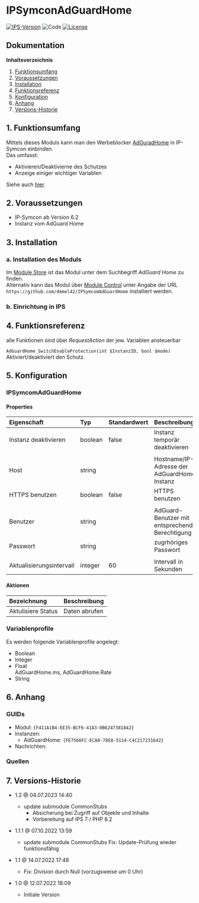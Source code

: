 # IPSymconAdGuardHome

[![IPS-Version](https://img.shields.io/badge/Symcon_Version-6.2+-red.svg)](https://www.symcon.de/service/dokumentation/entwicklerbereich/sdk-tools/sdk-php/)
![Code](https://img.shields.io/badge/Code-PHP-blue.svg)
[![License](https://img.shields.io/badge/License-CC%20BY--NC--SA%204.0-green.svg)](https://creativecommons.org/licenses/by-nc-sa/4.0/)

## Dokumentation

**Inhaltsverzeichnis**

1. [Funktionsumfang](#1-funktionsumfang)
2. [Voraussetzungen](#2-voraussetzungen)
3. [Installation](#3-installation)
4. [Funktionsreferenz](#4-funktionsreferenz)
5. [Konfiguration](#5-konfiguration)
6. [Anhang](#6-anhang)
7. [Versions-Historie](#7-versions-historie)

## 1. Funktionsumfang

Mittels dieses Moduls kann man den Werbeblocker [AdGuradHome](https://adguard.com/de/adguard-home/overview.html) in IP-Symcon einbinden.<br>
Das umfasst:
- Aktivieren/Deaktivierne des Schutzes
- Anzeige einiger wichtiger Variablen

Siehe auch [hier](https://github.com/AdguardTeam/AdGuardHome).

## 2. Voraussetzungen

- IP-Symcon ab Version 6.2
- Instanz vom AdGuard Home

## 3. Installation

### a. Installation des Moduls

Im [Module Store](https://www.symcon.de/service/dokumentation/komponenten/verwaltungskonsole/module-store/) ist das Modul unter dem Suchbegriff *AdGuard Home* zu finden.<br>
Alternativ kann das Modul über [Module Control](https://www.symcon.de/service/dokumentation/modulreferenz/module-control/) unter Angabe der URL `https://github.com/demel42/IPSymcomAdGuardHome` installiert werden.

### b. Einrichtung in IPS

## 4. Funktionsreferenz

alle Funktionen sind über _RequestAction_ der jew. Variablen ansteuerbar

`AdGuardHome_SwitchEnableProtection(int $InstanzID, bool $mode)`
Aktiviert/deaktiviert den Schutz.

## 5. Konfiguration

### IPSymcomAdGuardHome

#### Properties

| Eigenschaft               | Typ      | Standardwert | Beschreibung |
| :------------------------ | :------  | :----------- | :----------- |
| Instanz deaktivieren      | boolean  | false        | Instanz temporär deaktivieren |
|                           |          |              | |
| Host                      | string   |              | Hostname/IP-Adresse der AdGuardHome-Instanz |
| HTTPS benutzen            | boolean  | false        | HTTPS benutzen |
|                           |          |              | |
| Benutzer                  | string   |              | AdGuard-Benutzer mit entsprechender Berechtigung |
| Passwort                  | string   |              | zugrhöriges Passwort |
|                           |          |              | |
| Aktualisierungsintervall  | integer  | 60           | Intervall in Sekunden |

#### Aktionen

| Bezeichnung                | Beschreibung |
| :------------------------- | :----------- |
| Aktulisiere Status         | Daten abrufen |

### Variablenprofile

Es werden folgende Variablenprofile angelegt:
* Boolean<br>
* Integer<br>
* Float<br>
AdGuardHome.ms,
AdGuardHome.Rate
* String<br>

## 6. Anhang

### GUIDs
- Modul: `{F411A1B4-EE35-BCF6-41A3-0B6247381842}`
- Instanzen:
  - AdGuardHome: `{FE7566FC-ECA0-78E8-5114-C4C217231642}`
- Nachrichten:

### Quellen

## 7. Versions-Historie

- 1.2 @ 04.07.2023 14:40
  - update submodule CommonStubs
    - Absicherung bei Zugriff auf Objekte und Inhalte
    - Vorbereitung auf IPS 7 / PHP 8.2

- 1.1.1 @ 07.10.2022 13:59
  - update submodule CommonStubs
    Fix: Update-Prüfung wieder funktionsfähig

- 1.1 @ 14.07.2022 17:48
  - Fix: Division durch Null (vorzugsweise um 0 Uhr)

- 1.0 @ 12.07.2022 18:09
  - Initiale Version
